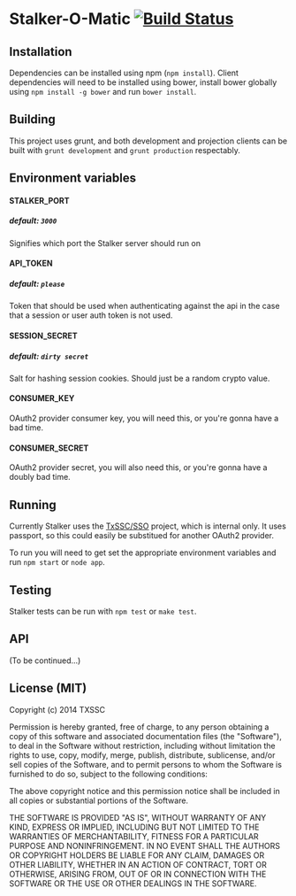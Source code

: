 # Stalker-O-Matic [![Build Status](https://secure.travis-ci.org/TxSSC/Stalker.png?branch=master)](http://travis-ci.org/TxSSC/Stalker)

## Installation

Dependencies can be installed using npm (`npm install`). Client dependencies will need to be installed using bower, install bower globally using `npm install -g bower` and run `bower install`.

## Building

This project uses grunt, and both development and projection clients can be built with `grunt development` and `grunt production` respectably. 

## Environment variables

#### STALKER_PORT
##### default: `3000`
Signifies which port the Stalker server should run on

#### API_TOKEN
##### default: `please`
Token that should be used when authenticating against the api in the case that a session or user auth token is not used.

#### SESSION_SECRET
##### default: `dirty secret`
Salt for hashing session cookies. Should just be a random crypto value.

#### CONSUMER_KEY
OAuth2 provider consumer key, you will need this, or you're gonna have a bad time.

#### CONSUMER_SECRET
OAuth2 provider secret, you will also need this, or you're gonna have a doubly bad time.

## Running

Currently Stalker uses the [TxSSC/SSO](https://github.com/TxSSC/SSO) project, which is internal only. It uses passport, so this could easily be substitued for another OAuth2 provider.

To run you will need to get set the appropriate environment variables and run `npm start` or `node app`.

## Testing

Stalker tests can be run with `npm test` or `make test`.

## API

(To be continued...)

## License (MIT)

Copyright (c) 2014 TXSSC

Permission is hereby granted, free of charge, to any person obtaining a copy of this software and associated documentation files (the "Software"), to deal in the Software without restriction, including without limitation the rights to use, copy, modify, merge, publish, distribute, sublicense, and/or sell copies of the Software, and to permit persons to whom the Software is furnished to do so, subject to the following conditions:

The above copyright notice and this permission notice shall be included in all copies or substantial portions of the Software.

THE SOFTWARE IS PROVIDED "AS IS", WITHOUT WARRANTY OF ANY KIND, EXPRESS OR IMPLIED, INCLUDING BUT NOT LIMITED TO THE WARRANTIES OF MERCHANTABILITY, FITNESS FOR A PARTICULAR PURPOSE AND NONINFRINGEMENT. IN NO EVENT SHALL THE AUTHORS OR COPYRIGHT HOLDERS BE LIABLE FOR ANY CLAIM, DAMAGES OR OTHER LIABILITY, WHETHER IN AN ACTION OF CONTRACT, TORT OR OTHERWISE, ARISING FROM, OUT OF OR IN CONNECTION WITH THE SOFTWARE OR THE USE OR OTHER DEALINGS IN THE SOFTWARE.
